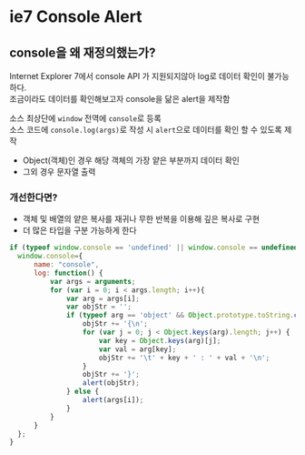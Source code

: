# ie7 Console Alert

## console을 왜 재정의했는가?
Internet Explorer 7에서 console API 가 지원되지않아 log로 데이터 확인이 불가능하다.  
조금이라도 데이터를 확인해보고자 console을 닮은 alert을 제작함  

소스 최상단에 `window` 전역에 `console`로 등록  
소스 코드에 `console.log(args)`로 작성 시 `alert`으로 데이터를 확인 할 수 있도록 제작

- Object(객체)인 경우 해당 객체의 가장 얕은 부분까지 데이터 확인
- 그외 경우 문자열 출력

### 개선한다면?

- 객체 및 배열의 얕은 복사를 재귀나 무한 반복을 이용해 깊은 복사로 구현
- 더 많은 타입을 구분 가능하게 한다 

```js
if (typeof window.console == 'undefined' || window.console == undefined) {
  window.console={ 
      name: "console", 
      log: function() {
          var args = arguments;
          for (var i = 0; i < args.length; i++){
              var arg = args[i];
              var objStr = '';
              if (typeof arg == 'object' && Object.prototype.toString.call(arg).slice(8, -1) == 'Object') {
                  objStr += '{\n';
                  for (var j = 0; j < Object.keys(arg).length; j++) {                    
                      var key = Object.keys(arg)[j];
                      var val = arg[key];
                      objStr += '\t' + key + ' : ' + val + '\n';
                  }
                  objStr += '}';
                  alert(objStr);
              } else {
                  alert(args[i]); 
              }
          }
      } 
  };
}
```
